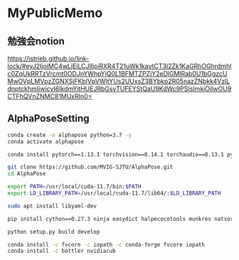 # MyPublicMemo

## 勉強会notion
https://jstrieb.github.io/link-lock/#eyJ2IjoiMC4wLjEiLCJlIjoiRXR4T21uWk1kaytCT3l2Zk1KaGRhOGhrdmhlc0ZqUkRRTzVrcmt0ODJnYWhpYjQ0L1BFMTZPZjY2eDlGMlRab0U1bGgzcUMwOVpLMVpzZGNXSjFKblVpVWltYUs2UUxsZ3BYbkp2R05nazZNbkk4VzlLdnptckhmIiwicyI6IkdmYitHUEJRbGsvTUFEYStQaU9KdWc9PSIsImkiOiIwOU9CTFhQVnZNMC81MUxRIn0=

## AlphaPoseSetting
```bash
conda create -n alphapose python=3.7 -y
conda activate alphapose

conda install pytorch==1.13.1 torchvision==0.14.1 torchaudio==0.13.1 pytorch-cuda=11.7 -c pytorch -c nvidia

git clone https://github.com/MVIG-SJTU/AlphaPose.git
cd AlphaPose

export PATH=/usr/local/cuda-11.7/bin:$PATH
export LD_LIBRARY_PATH=/usr/local/cuda-11.7/lib64/:$LD_LIBRARY_PATH

sudo apt install libyaml-dev

pip install cython==0.27.3 ninja easydict halpecocotools munkres natsort opencv-python pyyaml scipy \\ntensorboardx terminaltables timm==0.1.20 tqdm visdom jinja2 typeguard pycocotools

python setup.py build develop

conda install -c fvcore -c iopath -c conda-forge fvcore iopath
conda install -c bottler nvidiacub
```
